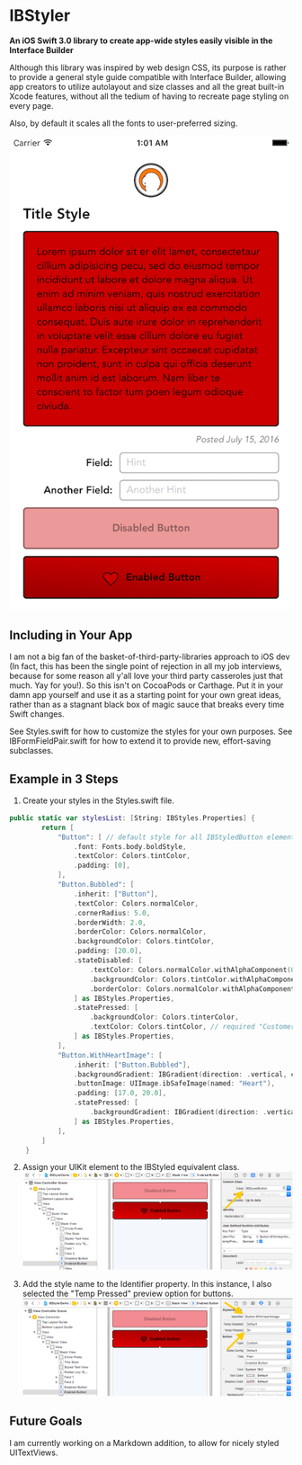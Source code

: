 # IBStyler

**An iOS Swift 3.0 library to create app-wide styles easily visible in the Interface Builder**

Although this library was inspired by web design CSS, its purpose is rather to provide a general style guide compatible with Interface Builder, allowing app creators to utilize autolayout and size classes and all the great built-in Xcode features, without all the tedium of having to recreate page styling on every page. 

Also, by default it scales all the fonts to user-preferred sizing.

![Example](/screenshots/SampleView.png?raw=true)

## Including in Your App

I am not a big fan of the basket-of-third-party-libraries approach to iOS dev (In fact, this has been the single point of rejection in all my job interviews, because for some reason all y'all love your third party casseroles just that much. Yay for you!). So this isn't on CocoaPods or Carthage. Put it in your damn app yourself and use it as a starting point for your own great ideas, rather than as a stagnant black box of magic sauce that breaks every time Swift changes. 

See Styles.swift for how to customize the styles for your own purposes. See IBFormFieldPair.swift for how to extend it to provide new, effort-saving subclasses.


## Example in 3 Steps

1. Create your styles in the Styles.swift file.

```swift
public static var stylesList: [String: IBStyles.Properties] {
        return [
            "Button": [ // default style for all IBStyledButton elements
                .font: Fonts.body.boldStyle,
                .textColor: Colors.tintColor,
                .padding: [0],
            ],
            "Button.Bubbled": [
                .inherit: ["Button"],
                .textColor: Colors.normalColor,
                .cornerRadius: 5.0,
                .borderWidth: 2.0,
                .borderColor: Colors.normalColor,
                .backgroundColor: Colors.tintColor,
                .padding: [20.0],
                .stateDisabled: [
                    .textColor: Colors.normalColor.withAlphaComponent(0.4),
                    .backgroundColor: Colors.tintColor.withAlphaComponent(0.4),
                    .borderColor: Colors.normalColor.withAlphaComponent(0.4),
                ] as IBStyles.Properties,
                .statePressed: [
                    .backgroundColor: Colors.tinterColor,
                    .textColor: Colors.tintColor, // required "Customer" buttonStyle to work
                ] as IBStyles.Properties,
            ],
            "Button.WithHeartImage": [
                .inherit: ["Button.Bubbled"],
                .backgroundGradient: IBGradient(direction: .vertical, colors: [Colors.tintColor, Colors.tinterColor]),
                .buttonImage: UIImage.ibSafeImage(named: "Heart"),
                .padding: [17.0, 20.0],
                .statePressed: [
                    .backgroundGradient: IBGradient(direction: .vertical, colors: [Colors.tinterColor, Colors.tintColor]),
                ] as IBStyles.Properties,
            ],
        ]
    }
```

2. Assign your UIKit element to the IBStyled equivalent class.
![Declare the IBStyled class](/screenshots/SampleIB1.png?raw=true)

3. Add the style name to the Identifier property. In this instance, I also selected the "Temp Pressed" preview option for buttons.
![Declare the IBStyled class](/screenshots/SampleIB2.png?raw=true)


## Future Goals

I am currently working on a Markdown addition, to allow for nicely styled UITextViews.